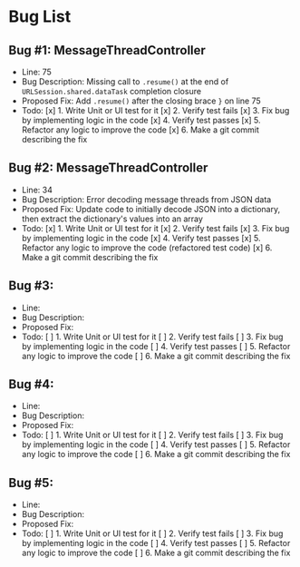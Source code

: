 #  Bug List

## Bug #1: MessageThreadController

* Line: 75
* Bug Description: Missing call to `.resume()` at the end of `URLSession.shared.dataTask` completion closure
* Proposed Fix: Add `.resume()` after the closing brace `}` on line 75
* Todo:
    [x] 1. Write Unit or UI test for it
    [x] 2. Verify test fails
    [x] 3. Fix bug by implementing logic in the code
    [x] 4. Verify test passes
    [x] 5. Refactor any logic to improve the code
    [x] 6. Make a git commit describing the fix


## Bug #2: MessageThreadController

* Line: 34
* Bug Description: Error decoding message threads from JSON data
* Proposed Fix: Update code to initially decode JSON into a dictionary, then extract the dictionary's values into an array
* Todo:
    [x] 1. Write Unit or UI test for it
    [x] 2. Verify test fails
    [x] 3. Fix bug by implementing logic in the code
    [x] 4. Verify test passes
    [x] 5. Refactor any logic to improve the code (refactored test code)
    [x] 6. Make a git commit describing the fix


## Bug #3: 

* Line: 
* Bug Description: 
* Proposed Fix: 
* Todo:
    [ ] 1. Write Unit or UI test for it
    [ ] 2. Verify test fails
    [ ] 3. Fix bug by implementing logic in the code
    [ ] 4. Verify test passes
    [ ] 5. Refactor any logic to improve the code
    [ ] 6. Make a git commit describing the fix


## Bug #4: 

* Line: 
* Bug Description: 
* Proposed Fix: 
* Todo:
    [ ] 1. Write Unit or UI test for it
    [ ] 2. Verify test fails
    [ ] 3. Fix bug by implementing logic in the code
    [ ] 4. Verify test passes
    [ ] 5. Refactor any logic to improve the code
    [ ] 6. Make a git commit describing the fix


## Bug #5: 

* Line: 
* Bug Description: 
* Proposed Fix: 
* Todo:
    [ ] 1. Write Unit or UI test for it
    [ ] 2. Verify test fails
    [ ] 3. Fix bug by implementing logic in the code
    [ ] 4. Verify test passes
    [ ] 5. Refactor any logic to improve the code
    [ ] 6. Make a git commit describing the fix
